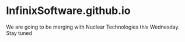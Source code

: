 # InfinixSoftware.github.io
We are going to be merging with Nuclear Technologies this Wednesday. Stay tuned

